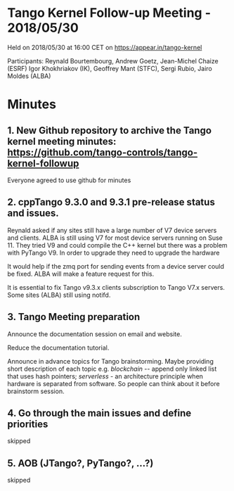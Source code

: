 # Tango Kernel Follow-up Meeting - 2018/05/30

Held on 2018/05/30 at 16:00 CET on https://appear.in/tango-kernel

Participants: Reynald Bourtembourg, Andrew Goetz, Jean-Michel Chaize (ESRF)
              Igor Khokhriakov (IK), Geoffrey Mant (STFC),
              Sergi Rubio, Jairo Moldes (ALBA)

# Minutes
## 1. New Github repository to archive the Tango kernel meeting minutes: https://github.com/tango-controls/tango-kernel-followup

Everyone agreed to use github for minutes

## 2. cppTango 9.3.0 and 9.3.1 pre-release status and issues.

Reynald asked if any sites still have a large number of V7 device servers and clients. ALBA is still using V7 for most device servers running on Suse 11. They tried V9 and could compile the C++ kernel but there was a problem with PyTango V9. In order to upgrade they need to upgrade the hardware

It would help if the zmq port for sending events from a device server could be fixed. ALBA will make a feature request for this.

It is essential to fix Tango v9.3.x clients subscription to Tango V7.x servers. Some sites (ALBA) still using notifd.

## 3. Tango Meeting preparation

Announce the documentation session on email and website.

Reduce the documentation tutorial.

Announce in advance topics for Tango brainstorming. Maybe providing short description of each topic e.g. *blockchain* -- append only linked list that uses hash pointers; *serverless* - an architecture principle when hardware is separated from software. So people can think about it before brainstorm session.

## 4. Go through the main issues and define priorities

skipped

## 5. AOB (JTango?, PyTango?, ...?)

skipped
